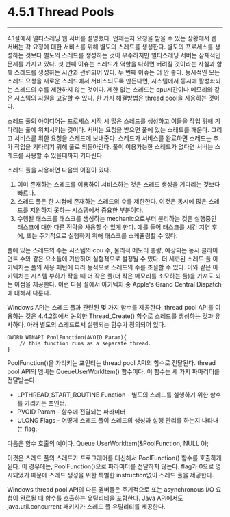 # 4.5.1 Thread Pools
---
4.1절에서 멀티스레딩 웹 서버를 설명했다. 언제든지 요청을 받을 수 있는 상황에서 웹 서버는 각 요청에 대한 서비스를 위해 별도의 스레드를 생성한다. 별도의 프로세스를 생성하는 것보다 별도의 스레드를 생성하는 것이 우수하지만 멀티스레딩 서버는 잠재적인 문제를 가지고 있다. 첫 번째 이슈는 스레드가 역할을 다하면 버려질 것이라는 사실과 함께 스레드를 생성하는 시간과 관련되어 있다. 두 번째 이슈는 더 안 좋다. 동시적인 모든 스레드 요청을 새로운 스레드에서 서비스되도록 만든다면, 시스템에서 동시에 활성화되는 스레드의 수를 제한하지 않는 것이다. 제한 없는 스레드는 cpu시간이나 메모리와 같은 시스템의 자원을 고갈할 수 있다. 한 가지 해결방법은 thread pool을 사용하는 것이다.

스레드 풀의 아이디어는 프로세스 시작 시 많은 스레드를 생성하고 이들을 작업 위해 기다리는 풀에 위치시키는 것이다. 서버는 요청을 받으면 풀에 있는 스레드를 깨운다. 그리고 서비스를 위한 요청을 스레드에 보내준다. 스레드가 서비스를 완료하면 스레드는 추가 작업을 기다리기 위해 풀로 되돌아간다. 풀이 이용가능한 스레드가 없다면 서버는 스레드를 사용할 수 있을때까지 기다린다.

스레드 풀을 사용하면 다음의 이점이 있다.
1. 이미 존재하는 스레드를 이용하여 서비스하는 것은 스레드 생성을 기다리는 것보다 빠르다.
2. 스레드 풀은 한 시점에 존재하는 스레드의 수를 제한한다. 이것은 동시에 많은 스레드를 지원하지 못하는 시스템에서 중요한 부분이다.
3. 수행될 태스크를 태스크를 생성하는 mechanic으로부터 분리하는 것은 실행중인 태스크에 대한 다른 전략을 사용할 수 있게 한다. 예를 들어 태스크를 시간 지연 후에, 또는 주기적으로 실행하기 위해 태스크를 스케쥴링할 수 있다.

풀에 있는 스레드의 수는 시스템의 cpu 수, 물리적 메모리 총량, 예상되는 동시 클라이언트 수와 같은 요소들에 기반하여 실험적으로 설정될 수 있다. 더 세련된 스레드 풀 아키텍처는 풀의 사용 패턴에 따라 동적으로 스레드의 수를 조절할 수 있다. 이와 같은 아키텍처는 시스템 부하가 작을 때 더 작은 풀(더 작은 메모리를 소모하는 풀)을 가져도 되는 이점을 제공한다. 이런 다음 절에서 아키텍처 중 Apple's Grand Central Dispatch에 대해서 다룬다.

Windows API는 스레드 풀과 관련된 몇 가지 함수를 제공한다. thread pool API를 이용하는 것은 4.4.2절에서 논의한 Thread_Create() 함수로 스레드를 생성하는 것과 유사하다. 아래 별도의 스레드로서 실행되는 함수가 정의되어 있다.

    DWORD WINAPI PoolFunction(AVOID Param){
        // this function runs as a separate thread.
    }

PoolFunction()을 가리키는 포인터는 thread pool API의 함수로 전달된다. thread pool API의 멤버는 QueueUserWorkItem() 함수이다. 이 함수는 세 가지 파마리터를 전달받는다.
- LPTHREAD_START_ROUTINE Function - 별도의 스레드를 실행하기 위한 함수를 가리키는 포인터.
- PVOID Param - 함수에 전달되는 파라미터
- ULONG Flags - 어떻게 스레드 풀이 스레드의 생성과 실행 관리를 하는지 나타내는 flag.

다음은 함수 호출의 예이다.
Queue UserWorkItem(&PoolFunction, NULL 0);

이것은 스레드 풀의 스레드가 프로그래머를 대신해서 PoolFunction() 함수를 호출하게 된다. 이 경우에는, PoolFunction()으로 파라미터를 전달하지 않는다. flag가 0으로 명시되었기 때문에 스레드 생성을 위한 특별한 instruction없이 스레드 풀을 제공한다.

Windows thread pool API의 다른 멤버들은 주기적으로 또는 asynchronous I/O 요청이 완료될 때 함수를 호출하는 유틸리티을 포함한다. Java API에서도 java.util.concurrent 패키지가 스레드 풀 유틸리티를 제공한다.
